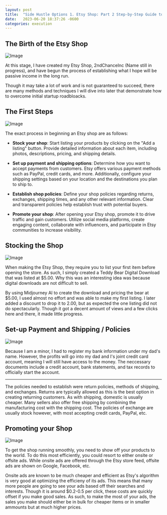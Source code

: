 ```yaml
---
layout: post
title:  "Side Hustle Options 1. Etsy Shop: Part 2 Step-by-Step Guide to Launching an Etsy Shop" 
date:   2023-06-20 18:37:26 -0600
categories: execution
---
```


## The Birth of the Etsy Shop

![Image](https://res.cloudinary.com/dsdmfz9bs/image/upload/v1687310826/Screen_Shot_2023-06-20_at_7.25.15_PM_ewbyqr.png)

At this stage, I have created my Etsy Shop, 2ndChanceInc (Name still in progress), and have begun the process of establishing what I hope will be passive income in the long run.

Though it may take a lot of work and is not guaranteed to succeed, there are many methods and techniques I will dive into later that demonstrate how to overcome initial startup roadbloacks.

## The First Steps

![Image](https://res.cloudinary.com/dsdmfz9bs/image/upload/v1687311435/education-or-knowledge-steps-to-success-learning-or-study-for-skill-development-to-achieve-business-success-concept-businessman-step-up-on-stack-of-books-as-staircase-to-achieve-crown-at-the-top-vector_aslhca.jpg)

The exact process in beginning an Etsy shop are as follows:

- **Stock your shop**: Start listing your products by clicking on the "Add a listing" button. Provide detailed information about each item, including photos, descriptions, pricing, and shipping details.

- **Set up payment and shipping options**: Determine how you want to accept payments from customers. Etsy offers various payment methods such as PayPal, credit cards, and more. Additionally, configure your shipping settings based on your location and the destinations you plan to ship to.

- **Establish shop policies**: Define your shop policies regarding returns, exchanges, shipping times, and any other relevant information. Clear and transparent policies help establish trust with potential buyers.

- **Promote your shop**: After opening your Etsy shop, promote it to drive traffic and gain customers. Utilize social media platforms, create engaging content, collaborate with influencers, and participate in Etsy communities to increase visibility.

## Stocking the Shop

![Image](https://res.cloudinary.com/dsdmfz9bs/image/upload/v1687311722/Screen_Shot_2023-06-20_at_7.41.47_PM_njvj2m.png)

When making the Etsy Shop, they require you to list your first item before opening the store. As such, I simply created a Teddy Bear Digital Download that was listed at $5.00. Why this was an interesting idea was because digital downloads are not difficult to sell.

By using Midjourney AI to create the download and pricing the bear at $5.00, I used almost no effort and was able to make my first listing. I later added a discount to drop it to 2.00, but as expected the one listing did not do spectacularly. Though it got a decent amount of views and a few clicks here and there, it made little progress.

## Set-up Payment and Shipping / Policies

![Image](https://res.cloudinary.com/dsdmfz9bs/image/upload/v1687312519/16247556_9729_i4wird.jpg)

Because I am a minor, I had to register my bank information under my dad's name. However, the profits will go into my dad and I's joint credit card account, meaning I will still have access to the money. The neccessary documents include a credit account, bank statements, and tax records to officially start the account.

---

The policies needed to establish were return policies, methods of shipping, and exchanges. Returns are typically allowed as this is the best option in creating returning customers. As with shipping, domestic is usually cheaper. Many sellers also offer free shipping by combining the manufacturing cost with the shipping cost. The policies of exchange are usually stock however, with most accepting credit cards, PayPal, etc.

## Promoting your Shop

![Image](https://res.cloudinary.com/dsdmfz9bs/image/upload/v1687313688/diff_digi_ads_hur3fl.jpg)

To get the shop running smoothly, you need to show off your products to the world. To do this most efficiently, you could resort to either onsite or offsite ads. While onsite ads are offered through the Etsy store feed, offsite ads are shown on Google, Facebook, etc.

Onsite ads are known to be much cheaper and efficient as Etsy's algorithm is very good at optimizing the efficieny of its ads. This means that many more people are going to see your ads based off their searches and interests. Though it is around $0.2-0.5 per click, these costs are quickly offset if you make good sales. As such, to make the most of your ads, the sales you make should either be in bulk for cheaper items or in smaller ammounts but at much higher prices.
